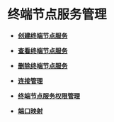 # 终端节点服务管理<a name="zh-cn_topic_0131645181"></a>

-   **[创建终端节点服务](创建终端节点服务.md)**  

-   **[查看终端节点服务](查看终端节点服务.md)**  

-   **[删除终端节点服务](删除终端节点服务.md)**  

-   **[连接管理](连接管理.md)**  

-   **[终端节点服务权限管理](终端节点服务权限管理.md)**  

-   **[端口映射](端口映射.md)**  


